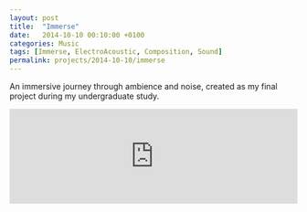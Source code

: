 ```yaml
---
layout: post
title:  "Immerse"
date:   2014-10-10 00:10:00 +0100
categories: Music
tags: [Immerse, ElectroAcoustic, Composition, Sound]
permalink: projects/2014-10-10/immerse
---
```


An immersive journey through ambience and noise, created as my final project during my undergraduate study.

<iframe width="100%" height="166" scrolling="no" frameborder="no" src="https://w.soundcloud.com/player/?url=https%3A//api.soundcloud.com/tracks/238027977&amp;color=%23060606&amp;auto_play=false&amp;hide_related=false&amp;show_comments=true&amp;show_user=true&amp;show_reposts=false&amp;show_teaser=true"></iframe>
